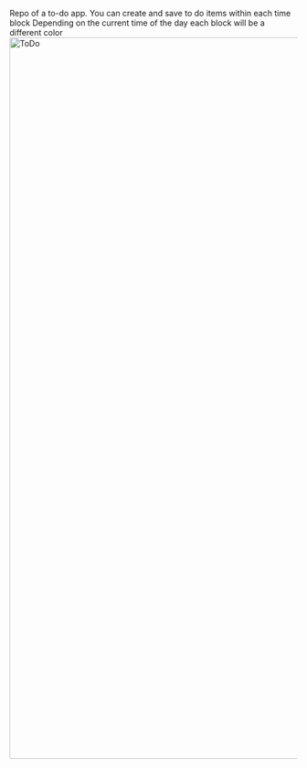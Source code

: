 Repo of a to-do app. 
You can create and save to do items within each time block
Depending on the current time of the day each block will be a different color 
<img width="1264" alt="ToDo" src="https://user-images.githubusercontent.com/84059980/203221185-b591b781-d73d-4d20-9bf7-890da4fed1ea.png">
